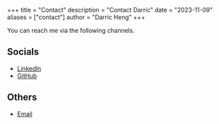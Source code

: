 +++
title = "Contact"
description = "Contact Darric"
date = "2023-11-09"
aliases = ["contact"]
author = "Darric Heng"
+++

You can reach me via the following channels.

## Socials

- [LinkedIn](https://www.linkedin.com/in/darric-heng/)
- [GitHub](https://github.com/darricheng)

## Others

- [Email](mailto:darricheng@gmail.com)
